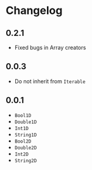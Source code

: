 # Changelog

## 0.2.1

+ Fixed bugs in Array creators

## 0.0.3

+ Do not inherit from `Iterable`

## 0.0.1

+ `Bool1D`
+ `Double1D`
+ `Int1D`
+ `String1D`
+ `Bool2D`
+ `Double2D`
+ `Int2D`
+ `String2D`
